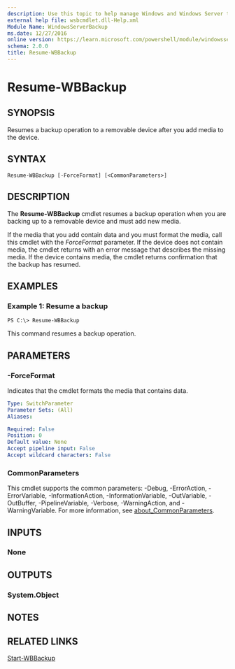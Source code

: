 ```yaml
---
description: Use this topic to help manage Windows and Windows Server technologies with Windows PowerShell.
external help file: wsbcmdlet.dll-Help.xml
Module Name: WindowsServerBackup
ms.date: 12/27/2016
online version: https://learn.microsoft.com/powershell/module/windowsserverbackup/resume-wbbackup?view=windowsserver2025-ps&wt.mc_id=ps-gethelp
schema: 2.0.0
title: Resume-WBBackup
---
```


# Resume-WBBackup

## SYNOPSIS
Resumes a backup operation to a removable device after you add media to the device.

## SYNTAX

```
Resume-WBBackup [-ForceFormat] [<CommonParameters>]
```

## DESCRIPTION
The **Resume-WBBackup** cmdlet resumes a backup operation when you are backing up to a removable device and must add new media.

If the media that you add contain data and you must format the media, call this cmdlet with the *ForceFormat* parameter.
If the device does not contain media, the cmdlet returns with an error message that describes the missing media.
If the device contains media, the cmdlet returns confirmation that the backup has resumed.

## EXAMPLES

### Example 1: Resume a backup
```
PS C:\> Resume-WBBackup
```

This command resumes a backup operation.

## PARAMETERS

### -ForceFormat
Indicates that the cmdlet formats the media that contains data.

```yaml
Type: SwitchParameter
Parameter Sets: (All)
Aliases:

Required: False
Position: 0
Default value: None
Accept pipeline input: False
Accept wildcard characters: False
```

### CommonParameters
This cmdlet supports the common parameters: -Debug, -ErrorAction, -ErrorVariable, -InformationAction, -InformationVariable, -OutVariable, -OutBuffer, -PipelineVariable, -Verbose, -WarningAction, and -WarningVariable. For more information, see [about_CommonParameters](https://go.microsoft.com/fwlink/?LinkID=113216).

## INPUTS

### None

## OUTPUTS

### System.Object

## NOTES

## RELATED LINKS

[Start-WBBackup](./Start-WBBackup.md)

